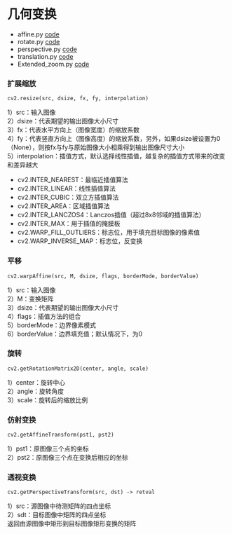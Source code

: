 # 几何变换
- affine.py [code](affine.py)
- rotate.py [code](rotate.py)
- perspective.py [code](perspective.py)
- translation.py [code](translation.py)
- Extended_zoom.py [code](Extended_zoom.py)
### 扩展缩放
```
cv2.resize(src, dsize, fx, fy, interpolation)
```
1）src：输入图像  
2）dsize：代表期望的输出图像大小尺寸  
3）fx：代表水平方向上（图像宽度）的缩放系数  
4）fy：代表竖直方向上（图像高度）的缩放系数，另外，如果dsize被设置为0（None），则按fx与fy与原始图像大小相乘得到输出图像尺寸大小    
5）interpolation：插值方式，默认选择线性插值，越复杂的插值方式带来的改变和差异越大  
   - cv2.INTER_NEAREST：最临近插值算法
   - cv2.INTER_LINEAR：线性插值算法
   - cv2.INTER_CUBIC：双立方插值算法
   - cv2.INTER_AREA：区域插值算法
   - cv2.INTER_LANCZOS4：Lanczos插值（超过8x8邻域的插值算法）
   - cv2.INTER_MAX：用于插值的掩膜板
   - cv2.WARP_FILL_OUTLIERS：标志位，用于填充目标图像的像素值
   - cv2.WARP_INVERSE_MAP：标志位，反变换
### 平移
```
cv2.warpAffine(src, M, dsize, flags, borderMode, borderValue)
```
1）src：输入图像  
2）M：变换矩阵  
3）dsize：代表期望的输出图像大小尺寸   
4）flags：插值方法的组合  
5）borderMode：边界像素模式  
6）borderValue：边界填充值；默认情况下，为0  
### 旋转
```
cv2.getRotationMatrix2D(center, angle, scale)
```
1）center：旋转中心  
2）angle：旋转角度  
3）scale：旋转后的缩放比例  
### 仿射变换
```
cv2.getAffineTransform(pst1, pst2)
```
1）pst1：原图像三个点的坐标   
2）pst2：原图像三个点在变换后相应的坐标  
### 透视变换
```
cv2.getPerspectiveTransform(src, dst) -> retval
```
1）src：源图像中待测矩阵的四点坐标  
2）sdt：目标图像中矩阵的四点坐标  
返回由源图像中矩形到目标图像矩形变换的矩阵

